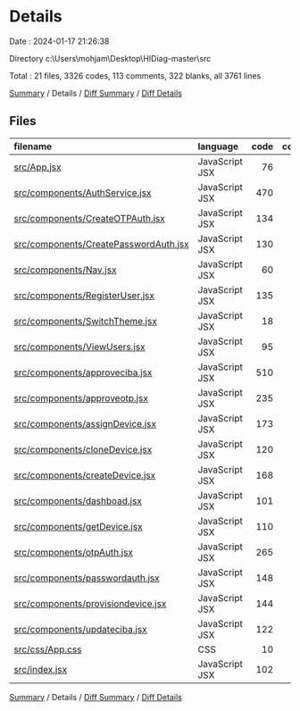 # Details

Date : 2024-01-17 21:26:38

Directory c:\\Users\\mohjam\\Desktop\\HIDiag-master\\src

Total : 21 files,  3326 codes, 113 comments, 322 blanks, all 3761 lines

[Summary](results.md) / Details / [Diff Summary](diff.md) / [Diff Details](diff-details.md)

## Files
| filename | language | code | comment | blank | total |
| :--- | :--- | ---: | ---: | ---: | ---: |
| [src/App.jsx](/src/App.jsx) | JavaScript JSX | 76 | 1 | 11 | 88 |
| [src/components/AuthService.jsx](/src/components/AuthService.jsx) | JavaScript JSX | 470 | 22 | 9 | 501 |
| [src/components/CreateOTPAuth.jsx](/src/components/CreateOTPAuth.jsx) | JavaScript JSX | 134 | 12 | 21 | 167 |
| [src/components/CreatePasswordAuth.jsx](/src/components/CreatePasswordAuth.jsx) | JavaScript JSX | 130 | 12 | 22 | 164 |
| [src/components/Nav.jsx](/src/components/Nav.jsx) | JavaScript JSX | 60 | 0 | 13 | 73 |
| [src/components/RegisterUser.jsx](/src/components/RegisterUser.jsx) | JavaScript JSX | 135 | 12 | 24 | 171 |
| [src/components/SwitchTheme.jsx](/src/components/SwitchTheme.jsx) | JavaScript JSX | 18 | 0 | 3 | 21 |
| [src/components/ViewUsers.jsx](/src/components/ViewUsers.jsx) | JavaScript JSX | 95 | 13 | 16 | 124 |
| [src/components/approveciba.jsx](/src/components/approveciba.jsx) | JavaScript JSX | 510 | 7 | 23 | 540 |
| [src/components/approveotp.jsx](/src/components/approveotp.jsx) | JavaScript JSX | 235 | 1 | 13 | 249 |
| [src/components/assignDevice.jsx](/src/components/assignDevice.jsx) | JavaScript JSX | 173 | 3 | 7 | 183 |
| [src/components/cloneDevice.jsx](/src/components/cloneDevice.jsx) | JavaScript JSX | 120 | 3 | 18 | 141 |
| [src/components/createDevice.jsx](/src/components/createDevice.jsx) | JavaScript JSX | 168 | 13 | 20 | 201 |
| [src/components/dashboad.jsx](/src/components/dashboad.jsx) | JavaScript JSX | 101 | 0 | 5 | 106 |
| [src/components/getDevice.jsx](/src/components/getDevice.jsx) | JavaScript JSX | 110 | 3 | 17 | 130 |
| [src/components/otpAuth.jsx](/src/components/otpAuth.jsx) | JavaScript JSX | 265 | 5 | 31 | 301 |
| [src/components/passwordauth.jsx](/src/components/passwordauth.jsx) | JavaScript JSX | 148 | 1 | 20 | 169 |
| [src/components/provisiondevice.jsx](/src/components/provisiondevice.jsx) | JavaScript JSX | 144 | 2 | 18 | 164 |
| [src/components/updateciba.jsx](/src/components/updateciba.jsx) | JavaScript JSX | 122 | 3 | 26 | 151 |
| [src/css/App.css](/src/css/App.css) | CSS | 10 | 0 | 2 | 12 |
| [src/index.jsx](/src/index.jsx) | JavaScript JSX | 102 | 0 | 3 | 105 |

[Summary](results.md) / Details / [Diff Summary](diff.md) / [Diff Details](diff-details.md)